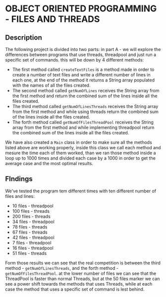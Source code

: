 # OBJECT ORIENTED PROGRAMMING - FILES AND THREADS

## Description
The following project is divided into two parts: in part A - we will explore the differences between programs that use threads,  threadpool and just run a specific set of commands. this will be down by 4 different methods:
- The first method called ```createTextFiles``` is a method made in order to create a number of text files and write a different number of lines in each one, at the end of the method it returns a String array populated with the names of all the files created.
- The second method called ```getNumOfLines``` receives the String array from the first method and return the combined sum of the lines inside all the files created.
- The third method called ```getNumOfLinesThreads``` receives the String array from the first method and while using threads return the combined sum of the lines inside all the files created.
- The forth method called ```getNumOfFilesThreadPool``` receives the String array from the first method and while implementing threadpool return the combined sum of the lines inside all the files created.

We have also created a ```Main``` class in order to make sure all the methods listed above are working properly, inside this class we call each method and mesure the time each of them worked, than we ran those method inside a loop up to 1000 times and divided each case by a 1000 in order to get the average case and the most optimal results.

## FIndings
We've tested the program tem different times with ten different number of files and lines:

- 10 files - threadpool
- 100 files - threads
- 200 files - threads
- 34 files - threadpool
- 78 files - threads
- 67 files - threads
- 42 files - threadpool
- 7 files - threadpool
- 16 files - threadpool
- 51 files - threads

Form those results we can see that the real competition is between the third method - ```getNumOfLinesThreads```, and the forth method - ```getNumOfFilesThreadPool```. at the lower number of files we can see that the ThreadPool is faster than normal Threads, but at the 50 files marker we can see a power shift towards the methods that uses Threads, while at each case the method that uses a specific set of command is lest behind.
